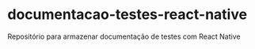 # documentacao-testes-react-native
Repositório para armazenar documentação de testes com React Native
